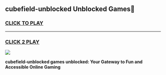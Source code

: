 
## cubefield-unblocked Unblocked Games👋
<h3>
<a href="https://news.freeplayer.one?title=cubefield-unblocked&ref=16F">CLICK TO PLAY</a></h3>
<hr>

<h3>
<a href="https://news.freeplayer.one?title=cubefield-unblocked&ref=16F">CLICK 2 PLAY</a>
  
</h3>

<a href="https://news.freeplayer.one?title=cubefield-unblocked&ref=16F/"><img src="https://clearcache.store/games.png"></a>


**cubefield-unblocked games unblocked: Your Gateway to Fun and Accessible Online Gaming**
